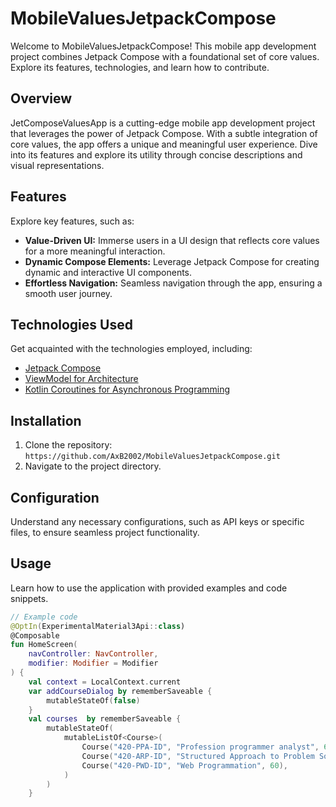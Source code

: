 # MobileValuesJetpackCompose

Welcome to MobileValuesJetpackCompose! This mobile app development project combines Jetpack Compose with a foundational set of core values. Explore its features, technologies, and learn how to contribute.

## Overview

JetComposeValuesApp is a cutting-edge mobile app development project that leverages the power of Jetpack Compose. With a subtle integration of core values, the app offers a unique and meaningful user experience. Dive into its features and explore its utility through concise descriptions and visual representations.

## Features

Explore key features, such as:
- **Value-Driven UI:** Immerse users in a UI design that reflects core values for a more meaningful interaction.
- **Dynamic Compose Elements:** Leverage Jetpack Compose for creating dynamic and interactive UI components.
- **Effortless Navigation:** Seamless navigation through the app, ensuring a smooth user journey.

## Technologies Used

Get acquainted with the technologies employed, including:
- [Jetpack Compose](https://developer.android.com/jetpack/compose)
- [ViewModel for Architecture](https://developer.android.com/topic/libraries/architecture/viewmodel?hl=fr)
- [Kotlin Coroutines for Asynchronous Programming](https://kotlinlang.org/docs/async-programming.html)

## Installation

1. Clone the repository: `https://github.com/AxB2002/MobileValuesJetpackCompose.git`
2. Navigate to the project directory.

## Configuration

Understand any necessary configurations, such as API keys or specific files, to ensure seamless project functionality.

## Usage

Learn how to use the application with provided examples and code snippets.

```kotlin
// Example code
@OptIn(ExperimentalMaterial3Api::class)
@Composable
fun HomeScreen(
    navController: NavController,
    modifier: Modifier = Modifier
) {
    val context = LocalContext.current
    var addCourseDialog by rememberSaveable {
        mutableStateOf(false)
    }
    val courses  by rememberSaveable {
        mutableStateOf(
            mutableListOf<Course>(
                Course("420-PPA-ID", "Profession programmer analyst", 60),
                Course("420-ARP-ID", "Structured Approach to Problem Solving", 60),
                Course("420-PWD-ID", "Web Programmation", 60),
            )
        )
    }
